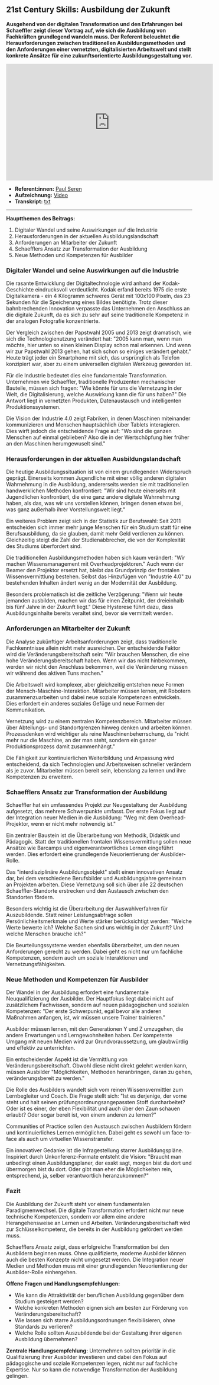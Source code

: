 ## 21st Century Skills: Ausbildung der Zukunft

**Ausgehend von der digitalen Transformation und den Erfahrungen bei Schaeffler zeigt dieser Vortrag auf, wie sich die Ausbildung von Fachkräften grundlegend wandeln muss. Der Referent beleuchtet die Herausforderungen zwischen traditionellen Ausbildungsmethoden und den Anforderungen einer vernetzten, digitalisierten Arbeitswelt und stellt konkrete Ansätze für eine zukunftsorientierte Ausbildungsgestaltung vor.**

<iframe width="560" height="315" src="https://www.youtube-nocookie.com/embed/qHuWC4b1S1M?si=r3DMmjvtec0p8L4O" title="YouTube video player" frameborder="0" allow="accelerometer; autoplay; clipboard-write; encrypted-media; gyroscope; picture-in-picture; web-share" referrerpolicy="strict-origin-when-cross-origin" allowfullscreen></iframe>

* **Referent:innen:** [Paul Seren](https://www.linkedin.com/in/paul-seren-4b327490/)
* **Aufzeichnung:** [Video](https://www.youtube.com/watch?v=qHuWC4b1S1M&list=PLsDEDkLIwmRxlOVfw5CrZcOMCPSw2p8nF&index=9)
* **Transkript:** [txt](3-7-seren.txt)

---

**Hauptthemen des Beitrags:**

1. Digitaler Wandel und seine Auswirkungen auf die Industrie
2. Herausforderungen in der aktuellen Ausbildungslandschaft
3. Anforderungen an Mitarbeiter der Zukunft
4. Schaefflers Ansatz zur Transformation der Ausbildung
5. Neue Methoden und Kompetenzen für Ausbilder

### Digitaler Wandel und seine Auswirkungen auf die Industrie

Die rasante Entwicklung der Digitaltechnologie wird anhand der Kodak-Geschichte eindrucksvoll verdeutlicht. Kodak erfand bereits 1975 die erste Digitalkamera - ein 4 Kilogramm schweres Gerät mit 100x100 Pixeln, das 23 Sekunden für die Speicherung eines Bildes benötigte. Trotz dieser bahnbrechenden Innovation verpasste das Unternehmen den Anschluss an die digitale Zukunft, da es sich zu sehr auf seine traditionelle Kompetenz in der analogen Fotografie konzentrierte.

Der Vergleich zwischen der Papstwahl 2005 und 2013 zeigt dramatisch, wie sich die Technologienutzung verändert hat: "2005 kann man, wenn man möchte, hier unten so einen kleinen Display schon mal erkennen. Und wenn wir zur Papstwahl 2013 gehen, hat sich schon so einiges verändert gehabt." Heute trägt jeder ein Smartphone mit sich, das ursprünglich als Telefon konzipiert war, aber zu einem universellen digitalen Werkzeug geworden ist.

Für die Industrie bedeutet dies eine fundamentale Transformation. Unternehmen wie Schaeffler, traditionelle Produzenten mechanischer Bauteile, müssen sich fragen: "Wie könnte für uns die Vernetzung in der Welt, die Digitalisierung, welche Auswirkung kann die für uns haben?" Die Antwort liegt in vernetzten Produkten, Datenaustausch und intelligenten Produktionssystemen.

Die Vision der Industrie 4.0 zeigt Fabriken, in denen Maschinen miteinander kommunizieren und Menschen hauptsächlich über Tablets interagieren. Dies wirft jedoch die entscheidende Frage auf: "Wo sind die ganzen Menschen auf einmal geblieben? Also die in der Wertschöpfung hier früher an den Maschinen herumgewuselt sind."

### Herausforderungen in der aktuellen Ausbildungslandschaft

Die heutige Ausbildungssituation ist von einem grundlegenden Widerspruch geprägt. Einerseits kommen Jugendliche mit einer völlig anderen digitalen Wahrnehmung in die Ausbildung, andererseits werden sie mit traditionellen handwerklichen Methoden konfrontiert: "Wir sind heute einerseits mit Jugendlichen konfrontiert, die eine ganz andere digitale Wahrnehmung haben, als das, was wir uns vorstellen können, bringen denen etwas bei, was ganz außerhalb ihrer Vorstellungswelt liegt."

Ein weiteres Problem zeigt sich in der Statistik zur Berufswahl: Seit 2011 entscheiden sich immer mehr junge Menschen für ein Studium statt für eine Berufsausbildung, da sie glauben, damit mehr Geld verdienen zu können. Gleichzeitig steigt die Zahl der Studienabbrecher, die von der Komplexität des Studiums überfordert sind.

Die traditionellen Ausbildungsmethoden haben sich kaum verändert: "Wir machen Wissensmanagement mit Overheadprojektoren." Auch wenn der Beamer den Projektor ersetzt hat, bleibt das Grundprinzip der frontalen Wissensvermittlung bestehen. Selbst das Hinzufügen von "Industrie 4.0" zu bestehenden Inhalten ändert wenig an der Modernität der Ausbildung.

Besonders problematisch ist die zeitliche Verzögerung: "Wenn wir heute jemanden ausbilden, machen wir das für einen Zeitpunkt, der dreieinhalb bis fünf Jahre in der Zukunft liegt." Diese Hysterese führt dazu, dass Ausbildungsinhalte bereits veraltet sind, bevor sie vermittelt werden.

### Anforderungen an Mitarbeiter der Zukunft

Die Analyse zukünftiger Arbeitsanforderungen zeigt, dass traditionelle Fachkenntnisse allein nicht mehr ausreichen. Der entscheidende Faktor wird die Veränderungsbereitschaft sein: "Wir brauchen Menschen, die eine hohe Veränderungsbereitschaft haben. Wenn wir das nicht hinbekommen, werden wir nicht den Anschluss bekommen, weil die Veränderung müssen wir während des aktiven Tuns machen."

Die Arbeitswelt wird komplexer, aber gleichzeitig entstehen neue Formen der Mensch-Maschine-Interaktion. Mitarbeiter müssen lernen, mit Robotern zusammenzuarbeiten und dabei neue soziale Kompetenzen entwickeln. Dies erfordert ein anderes soziales Gefüge und neue Formen der Kommunikation.

Vernetzung wird zu einem zentralen Kompetenzbereich. Mitarbeiter müssen über Abteilungs- und Standortgrenzen hinweg denken und arbeiten können. Prozessdenken wird wichtiger als reine Maschinenbeherrschung, da "nicht mehr nur die Maschine, an der man steht, sondern ein ganzer Produktionsprozess damit zusammenhängt."

Die Fähigkeit zur kontinuierlichen Weiterbildung und Anpassung wird entscheidend, da sich Technologien und Arbeitsweisen schneller verändern als je zuvor. Mitarbeiter müssen bereit sein, lebenslang zu lernen und ihre Kompetenzen zu erweitern.

### Schaefflers Ansatz zur Transformation der Ausbildung

Schaeffler hat ein umfassendes Projekt zur Neugestaltung der Ausbildung aufgesetzt, das mehrere Schwerpunkte umfasst. Der erste Fokus liegt auf der Integration neuer Medien in die Ausbildung: "Weg mit dem Overhead-Projektor, wenn er nicht mehr notwendig ist."

Ein zentraler Baustein ist die Überarbeitung von Methodik, Didaktik und Pädagogik. Statt der traditionellen frontalen Wissensvermittlung sollen neue Ansätze wie Barcamps und eigenverantwortliches Lernen eingeführt werden. Dies erfordert eine grundlegende Neuorientierung der Ausbilder-Rolle.

Das "interdisziplinäre Ausbildungsobjekt" stellt einen innovativen Ansatz dar, bei dem verschiedene Berufsbilder und Ausbildungsjahre gemeinsam an Projekten arbeiten. Diese Vernetzung soll sich über alle 22 deutschen Schaeffler-Standorte erstrecken und den Austausch zwischen den Standorten fördern.

Besonders wichtig ist die Überarbeitung der Auswahlverfahren für Auszubildende. Statt reiner Leistungsabfrage sollen Persönlichkeitsmerkmale und Werte stärker berücksichtigt werden: "Welche Werte bewerte ich? Welche Sachen sind uns wichtig in der Zukunft? Und welche Menschen brauche ich?"

Die Beurteilungssysteme werden ebenfalls überarbeitet, um den neuen Anforderungen gerecht zu werden. Dabei geht es nicht nur um fachliche Kompetenzen, sondern auch um soziale Interaktionen und Vernetzungsfähigkeiten.

### Neue Methoden und Kompetenzen für Ausbilder

Der Wandel in der Ausbildung erfordert eine fundamentale Neuqualifizierung der Ausbilder. Der Hauptfokus liegt dabei nicht auf zusätzlichem Fachwissen, sondern auf neuen pädagogischen und sozialen Kompetenzen: "Der erste Schwerpunkt, egal bevor alle anderen Maßnahmen anfangen, ist, wir müssen unsere Trainer trainieren."

Ausbilder müssen lernen, mit den Generationen Y und Z umzugehen, die andere Erwartungen und Lerngewohnheiten haben. Der kompetente Umgang mit neuen Medien wird zur Grundvoraussetzung, um glaubwürdig und effektiv zu unterrichten.

Ein entscheidender Aspekt ist die Vermittlung von Veränderungsbereitschaft. Obwohl diese nicht direkt gelehrt werden kann, müssen Ausbilder "Möglichkeiten, Methoden heranbringen, daran zu gehen, veränderungsbereit zu werden."

Die Rolle des Ausbilders wandelt sich vom reinen Wissensvermittler zum Lernbegleiter und Coach. Die Frage stellt sich: "Ist es derjenige, der vorne steht und halt seinen prüfungsordnungsangepassten Stoff durcharbeitet? Oder ist es einer, der eben Flexibilität und auch über den Zaun schauen erlaubt? Oder sogar bereit ist, von einem anderen zu lernen?"

Communities of Practice sollen den Austausch zwischen Ausbildern fördern und kontinuierliches Lernen ermöglichen. Dabei geht es sowohl um face-to-face als auch um virtuellen Wissenstransfer.

Ein innovativer Gedanke ist die Infragestellung starrer Ausbildungspläne. Inspiriert durch Unkonferenz-Formate entsteht die Vision: "Braucht man unbedingt einen Ausbildungsplaner, der exakt sagt, morgen bist du dort und übermorgen bist du dort. Oder gibt man eher die Möglichkeiten rein, entsprechend, ja, selber verantwortlich heranzukommen?"

### Fazit

Die Ausbildung der Zukunft steht vor einem fundamentalen Paradigmenwechsel. Die digitale Transformation erfordert nicht nur neue technische Kompetenzen, sondern vor allem eine andere Herangehensweise an Lernen und Arbeiten. Veränderungsbereitschaft wird zur Schlüsselkompetenz, die bereits in der Ausbildung gefördert werden muss.

Schaefflers Ansatz zeigt, dass erfolgreiche Transformation bei den Ausbildern beginnen muss. Ohne qualifizierte, moderne Ausbilder können auch die besten Konzepte nicht umgesetzt werden. Die Integration neuer Medien und Methoden muss mit einer grundlegenden Neuorientierung der Ausbilder-Rolle einhergehen.

**Offene Fragen und Handlungsempfehlungen:**

- Wie kann die Attraktivität der beruflichen Ausbildung gegenüber dem Studium gesteigert werden?
- Welche konkreten Methoden eignen sich am besten zur Förderung von Veränderungsbereitschaft?
- Wie lassen sich starre Ausbildungsordnungen flexibilisieren, ohne Standards zu verlieren?
- Welche Rolle sollten Auszubildende bei der Gestaltung ihrer eigenen Ausbildung übernehmen?

**Zentrale Handlungsempfehlung:** Unternehmen sollten prioritär in die Qualifizierung ihrer Ausbilder investieren und dabei den Fokus auf pädagogische und soziale Kompetenzen legen, nicht nur auf fachliche Expertise. Nur so kann die notwendige Transformation der Ausbildung gelingen.